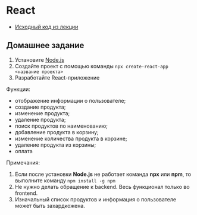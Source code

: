 # React

- [Исходный код из лекции](https://github.com/ZuevKirill95/spring-practice-source-code/tree/main/react)

## Домашнее задание

1. Установите [Node.js](https://nodejs.org/en)
2. Создайте проект с помощью команды `npx create-react-app <название проекта>`
3. Разработайте React-приложение

Функции:

- отображение информации о пользователе;
- создание продукта;
- изменение продукта;
- удаление продукта;
- поиск продуктов по наименованию;
- добавление продукта в корзину;
- изменение количества продукта в корзине;
- удаление продукта из корзины;
- оплата

Примечания:

1. Если после установки **Node.js** не работает команда **npx** или **npm**, то выполните команду `npm install -g npm`
2. Не нужно делать обращение к backend. Весь функционал только во frontend.
3. Изначальный список продуктов и информация о пользователе может быть захардкожена.

